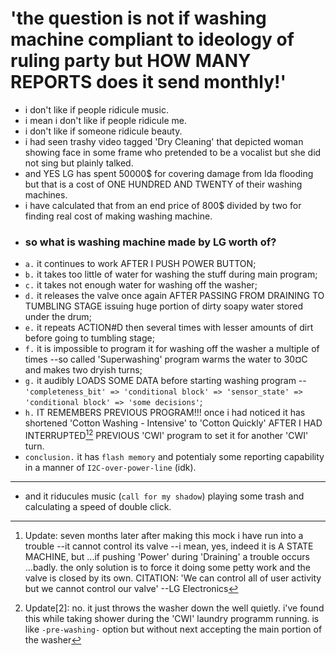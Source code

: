 # 'the question is not if washing machine compliant to ideology of ruling party but HOW MANY REPORTS does it send monthly!'
- i don't like if people ridicule music.
- i mean i don't like if people ridicule me.
- i don't like if someone ridicule beauty.
- i had seen trashy video tagged 'Dry Cleaning' that depicted woman showing face in some frame who pretended to be a vocalist but she did not sing but plainly talked.
- and YES LG has spent 50000$ for covering damage from Ida flooding but that is a cost of ONE HUNDRED AND TWENTY of their washing machines.
- i have calculated that from an end price of 800$ divided by two for finding real cost of making washing machine.
- ### so what is washing machine made by LG worth of?
- `a.` it continues to work AFTER I PUSH POWER BUTTON;
- `b.` it takes too little of water for washing the stuff during main program;
- `c.` it takes not enough water for washing off the washer;
- `d.` it releases the valve once again AFTER PASSING FROM DRAINING TO TUMBLING STAGE issuing huge portion of dirty soapy water stored under the drum;
- `e.` it repeats ACTION#D then several times with lesser amounts of dirt before going to tumbling stage;
- `f.` it is impossible to program it for washing off the washer a multiple of times --so called 'Superwashing' program warms the water to 30¤C and makes two dryish turns;
- `g.` it audibly LOADS SOME DATA before starting washing program --`'completeness_bit' => 'conditional block' => 'sensor_state' => 'conditional block' => 'some decisions'`;
- `h.` IT REMEMBERS PREVIOUS PROGRAM!!! once i had noticed it has shortened 'Cotton Washing - Intensive' to 'Cotton Quickly' AFTER I HAD INTERRUPTED[^1][^2]
PREVIOUS 'CWI' program to set it for another 'CWI' turn.
- `conclusion.` it has `flash memory` and potentialy some reporting capability in a manner of `I2C-over-power-line` (idk).

---
- and it riducules music (`call for my shadow`) playing some trash and calculating a speed of double click.
[^1]: Update: seven months later after making this mock i have run into a trouble --it cannot control its valve --i mean, yes, indeed it is A STATE MACHINE, but ...if pushing 'Power' during 'Draining' a trouble occurs ...badly. the only solution is to force it doing some petty work and the valve is closed by its own.
CITATION: 'We can control all of user activity but we cannot control our valve' --LG Electronics
[^2]: Update[2]: no. it just throws the washer down the well quietly. i've found this while taking shower during the 'CWI' laundry programm running. is like `-pre-washing-` option but without next accepting the main portion of the washer
